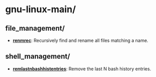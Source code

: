 
# gnu-linux-main/

## file_management/

* [**renmrec**](file_management/renmrec): Recursively find and rename all files matching a name.

## shell_management/

* [**remlastnbashhistentries**](shell_management/remlastnbashhistentries): Remove the last N bash history entries.
